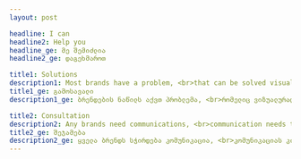 ```yaml
---
layout: post

headline: I can 
headline2: Help you
headline_ge: მე შემიძლია
headline2_ge: დაგეხმაროთ

title1: Solutions
description1: Most brands have a problem, <br>that can be solved visually.
title1_ge: გამოსავალი
description1_ge: ბრენდების ნაწილს აქვთ პრობლემა, <br>რომელიც ვიზუალურად გადაწყვეტადია.

title2: Consultation
description2: Any brands need communications, <br>communication needs the appropriate depiction.
title2_ge: შეჯამება
description2_ge: ყველა ბრენდს სჭირდება კომუნიკაცია, <br>კომუნიკაციას კი — შესაბამისი გამოსახვა.
---
```

